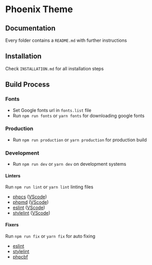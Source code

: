 # Phoenix Theme

## Documentation

Every folder contains a `README.md` with further instructions

## Installation

Check `INSTALLATION.md` for all installation steps

## Build Process

### Fonts

* Set Google fonts url in `fonts.list` file
* Run `npm run fonts` or `yarn fonts` for downloading google fonts

### Production

* Run `npm run production` or `yarn production` for production build

### Development

* Run `npm run dev` or `yarn dev` on development systems

#### Linters

Run `npm run lint` or `yarn lint` linting files

* [phpcs](https://github.com/squizlabs/PHP_CodeSniffer) ([VScode](https://marketplace.visualstudio.com/items?itemName=ikappas.phpcs))
* [phpmd](https://phpmd.org/) ([VScode](https://marketplace.visualstudio.com/items?itemName=ecodes.vscode-phpmd))
* [eslint](https://eslint.org/) ([VScode](https://marketplace.visualstudio.com/items?itemName=dbaeumer.vscode-eslint))
* [stylelint](https://stylelint.io/) ([VScode](https://marketplace.visualstudio.com/items?itemName=shinnn.stylelint))

#### Fixers

Run `npm run fix` or `yarn fix` for auto fixing

* [eslint](https://eslint.org/)
* [stylelint](https://stylelint.io/)
* [phpcbf](https://github.com/squizlabs/PHP_CodeSniffer/wiki/Fixing-Errors-Automatically)
